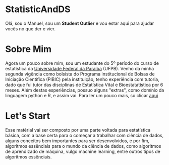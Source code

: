 # StatisticAndDS

Olá, sou o Manuel, sou um **Student Outlier** e vou estar aqui para ajudar vocês no que der e vier.

# Sobre Mim

Agora um pouco sobre mim, sou um estudante do 5º período do curso de estatística da [Universidade Federal da Paraíba](https://www.ufpb.br/) (UFPB). Venho da minha segunda vigência como bolsista do Programa institucional de Bolsas de Iniciação Científica (PIBIC) pela instituição, tenho experiência com tutoria, dado que fui tutor das disciplinas de Estatística Vital e Bioestatatística por 6 meses. Além destas esperiências, possuo alguns "extras", como domínio da linguagem python e R, e assim vai. Para ler um pouco mais, so clicar [aqui](https://manuelfjr.github.io/)

# Let's Start

Esse matérial vai ser composto por uma parte voltada para estatística básica, com a base certa para o começar a trabalhar com ciência de dados, alguns conceitos bem importantes para ser desenvolvidos, e por fim, algoritmos essênciais para o mundo da ciência de dados, como algoritmos de aprendizado de máquina, vulgo machine learning, entre outros tipos de algoritmos essênciais.